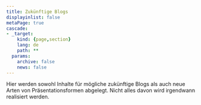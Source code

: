 ```yaml
---
title: Zukünftige Blogs
displayinlist: false
metaPage: true
cascade:
- _target:
    kind: {page,section}
    lang: de
    path: **
  params:
    archive: false
    news: false
---
```


Hier werden sowohl Inhalte für mögliche zukünftige Blogs als auch neue Arten von Präsentationsformen abgelegt. Nicht alles davon wird irgendwann realisiert werden.
